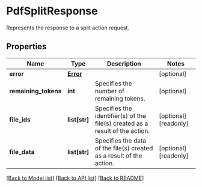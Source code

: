 # PdfSplitResponse

Represents the response to a split action request.
## Properties
Name | Type | Description | Notes
------------ | ------------- | ------------- | -------------
**error** | [**Error**](Error.md) |  | [optional] 
**remaining_tokens** | **int** | Specifies the number of remaining tokens. | [optional] 
**file_ids** | **list[str]** | Specifies the identifier(s) of the file(s) created as a result of the action. | [optional] [readonly] 
**file_data** | **list[str]** | Specifies the data of the file(s) created as a result of the action. | [optional] [readonly] 

[[Back to Model list]](../README.md#documentation-for-models) [[Back to API list]](../README.md#documentation-for-api-endpoints) [[Back to README]](../README.md)


